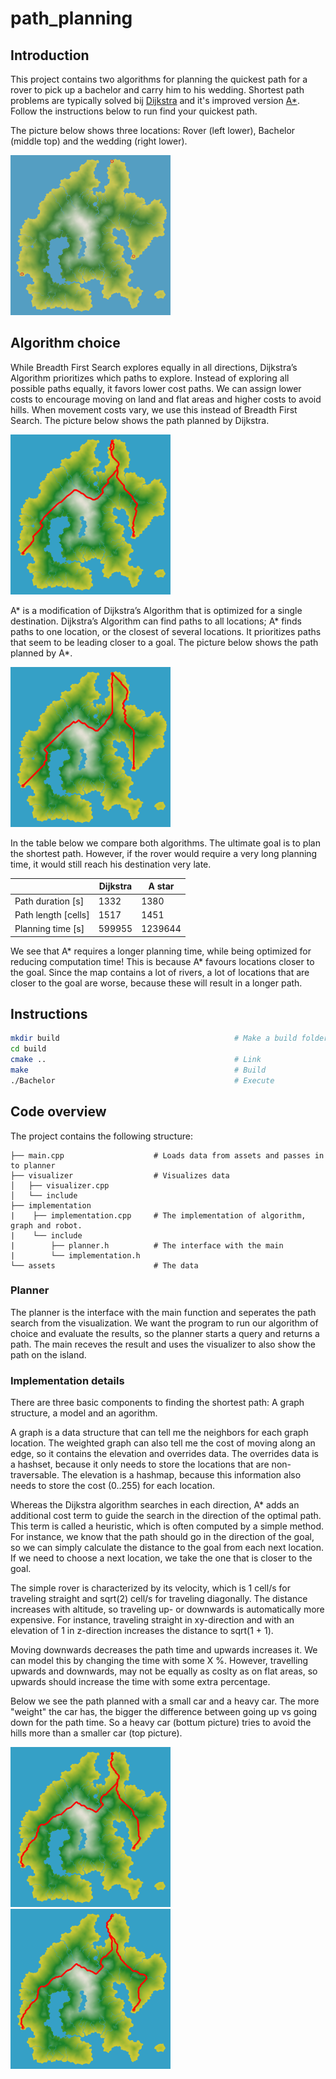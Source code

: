 # path_planning

## Introduction

This project contains two algorithms for planning the quickest path for a rover to pick up a bachelor and carry him to his wedding. Shortest path problems are typically solved bij [Dijkstra](https://en.wikipedia.org/wiki/Dijkstra%27s_algorithm) and it's improved version [A*](https://en.wikipedia.org/wiki/A*_search_algorithm). Follow the instructions below to run find your quickest path. 

The picture below shows three locations: Rover (left lower), Bachelor (middle top) and the wedding (right lower).

<img src="Island.png" width="256" height="256" title="Island and destinations">

## Algorithm choice
While Breadth First Search explores equally in all directions, Dijkstra’s Algorithm prioritizes which paths to explore. Instead of exploring all possible paths equally, it favors lower cost paths. We can assign lower costs to encourage moving on land and flat areas and higher costs to avoid hills. When movement costs vary, we use this instead of Breadth First Search. The picture below shows the path planned by Dijkstra.

<img src="results/dijkstra.png" width="256" height="256" title="Dijkstra">

A* is a modification of Dijkstra’s Algorithm that is optimized for a single destination. Dijkstra’s Algorithm can find paths to all locations; A* finds paths to one location, or the closest of several locations. It prioritizes paths that seem to be leading closer to a goal. The picture below shows the path planned by A*.

<img src="results/a_star.png" width="256" height="256" title="A star">

In the table below we compare both algorithms. The ultimate goal is to plan the shortest path. However, if the rover would require a very long planning time, it would still reach his destination very late. 

|                     | Dijkstra | A star |
|---------------------|----------|--------|
| Path duration [s]   | 1332     | 1380   |
| Path length [cells] | 1517     | 1451   |
| Planning time [s]   | 599955   | 1239644 |

We see that A* requires a longer planning time, while being optimized for reducing computation time! This is because A* favours locations closer to the goal. Since the map contains a lot of rivers, a lot of locations that are closer to the goal are worse, because these will result in a longer path. 

## Instructions

```bash
mkdir build                                       # Make a build folder
cd build
cmake ..                                          # Link
make                                              # Build
./Bachelor                                        # Execute
``` 
## Code overview
The project contains the following structure:

    ├── main.cpp                    # Loads data from assets and passes in to planner
    ├── visualizer                  # Visualizes data
    │   ├── visualizer.cpp           
    │   └── include                 
    ├── implementation               
    |    ├── implementation.cpp     # The implementation of algorithm, graph and robot.
    |    └── include               
    |        ├── planner.h          # The interface with the main
    |        └── implementation.h               
    └── assets                      # The data
    

### Planner 
The planner is the interface with the main function and seperates the path search from the visualization. We want the program to run our algorithm of choice and evaluate the results, so the planner starts a query and returns a path. The main receves the result and uses the visualizer to also show the path on the island.

### Implementation details
There are three basic components to finding the shortest path: A graph structure, a model and an agorithm. 

A graph is a data structure that can tell me the neighbors for each graph location. The weighted graph can also tell me the cost of moving along an edge, so it contains the elevation and overrides data. The overrides data is a hashset, because it only needs to store the locations that are non-traversable. The elevation is a hashmap, because this information also needs to store the cost (0..255) for each location.

Whereas the Dijkstra algorithm searches in each direction, A* adds an additional cost term to guide the search in the direction of the optimal path. This term is called a heuristic, which is often computed by a simple method. For instance, we know that the path should go in the direction of the goal, so we can simply calculate the distance to the goal from each next location. If we need to choose a next location, we take the one that is closer to the goal.

The simple rover is characterized by its velocity, which is 1 cell/s for traveling straight and sqrt(2) cell/s for traveling diagonally. The distance increases with altitude, so traveling up- or downwards is automatically more expensive. For instance, traveling straight in xy-direction and with an elevation of 1 in z-direction increases the distance to sqrt(1 + 1). 

Moving downwards decreases the path time and upwards increases it. We can model this by changing the time with some X %. However, travelling upwards and downwards, may not be equally as coslty as on flat areas, so upwards should increase the time with some extra percentage.

Below we see the path planned with a small car and a heavy car. The more "weight" the car has, the bigger the difference between going up vs going down for the path time. So a heavy car (bottum picture) tries to avoid the hills more than a smaller car (top picture). 

<img src="results/dijkstra_small.png" width="256" height="256" title="Dijkstra">

<img src="results/dijkstra_heavy.png" width="256" height="256" title="Dijkstra">




